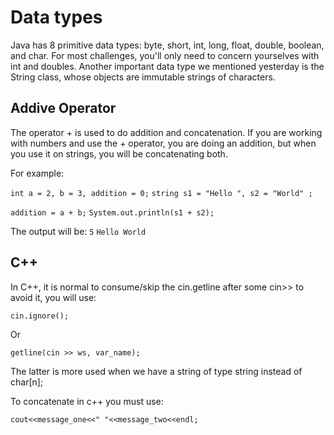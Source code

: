 # Data types

Java has 8 primitive data types: byte, short, int, long, float, double, boolean, and char. For most challenges, you'll only need to concern yourselves with int and doubles. Another important data type we mentioned yesterday is the String class, whose objects are immutable strings of characters.

## Addive Operator

The operator + is used to do addition and concatenation. If you are working with numbers and use the + operator, you are doing an addition, but when you use it on strings, you will be concatenating both. 

For example:

`int a = 2, b = 3, addition = 0;`
`string s1 = "Hello ", s2 = "World" ;`

`addition = a + b;`
`System.out.println(s1 + s2);`

The output will be:
`5`
`Hello World`

## C++

In C++, it is normal to consume/skip the cin.getline after some cin>>
to avoid it, you will use:

`cin.ignore();`

Or

`getline(cin >> ws, var_name);`

The latter is more used when we have a string of type string instead of char[n];

To concatenate in c++ you must use:

`cout<<message_one<<" "<<message_two<<endl;`